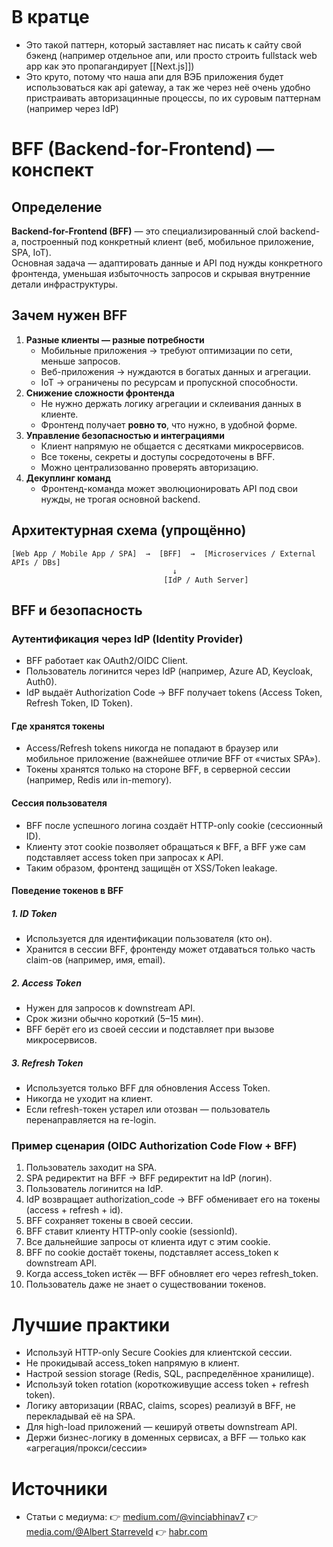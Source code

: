 ```table-of-contents
```
# В кратце
* Это такой паттерн, который заставляет нас писать к сайту свой бэкенд (например отдельное апи, или просто строить fullstack web app как это пропагандирует [[Next.js]])
* Это круто, потому что наша апи для ВЭБ приложения будет использоваться как api gateway,  а так же через неё очень удобно пристраивать авторизацинные процессы, по их суровым паттернам (например через IdP)
# BFF (Backend-for-Frontend) — конспект
## Определение
**Backend-for-Frontend (BFF)** — это специализированный слой backend-а, построенный под конкретный клиент (веб, мобильное приложение, SPA, IoT).  
Основная задача — адаптировать данные и API под нужды конкретного фронтенда, уменьшая избыточность запросов и скрывая внутренние детали инфраструктуры.
## Зачем нужен BFF
1. **Разные клиенты — разные потребности**  
   - Мобильные приложения → требуют оптимизации по сети, меньше запросов.  
   - Веб-приложения → нуждаются в богатых данных и агрегации.  
   - IoT → ограничены по ресурсам и пропускной способности.  
1. **Снижение сложности фронтенда**  
   - Не нужно держать логику агрегации и склеивания данных в клиенте.  
   - Фронтенд получает **ровно то**, что нужно, в удобной форме.
1. **Управление безопасностью и интеграциями**  
   - Клиент напрямую не общается с десятками микросервисов.  
   - Все токены, секреты и доступы сосредоточены в BFF.  
   - Можно централизованно проверять авторизацию.
1. **Декуплинг команд**  
   - Фронтенд-команда может эволюционировать API под свои нужды, не трогая основной backend.

## Архитектурная схема (упрощённо)

```text
[Web App / Mobile App / SPA]  →  [BFF]  →  [Microservices / External APIs / DBs]
                                    ↓
                                  [IdP / Auth Server]
```

## BFF и безопасность
###  Аутентификация через IdP (Identity Provider)
- BFF работает как OAuth2/OIDC Client.
- Пользователь логинится через IdP (например, Azure AD, Keycloak, Auth0).
- IdP выдаёт Authorization Code → BFF получает tokens (Access Token, Refresh Token, ID Token).
#### Где хранятся токены
- Access/Refresh tokens никогда не попадают в браузер или мобильное приложение (важнейшее отличие BFF от «чистых SPA»).
- Токены хранятся только на стороне BFF, в серверной сессии (например, Redis или in-memory).
#### Сессия пользователя
- BFF после успешного логина создаёт HTTP-only cookie (сессионный ID).
- Клиенту этот cookie позволяет обращаться к BFF, а BFF уже сам подставляет access token при запросах к API.
- Таким образом, фронтенд защищён от XSS/Token leakage.

#### Поведение токенов в BFF
##### 1. ID Token  
- Используется для идентификации пользователя (кто он).
- Хранится в сессии BFF, фронтенду может отдаваться только часть claim-ов (например, имя, email).
##### 2. Access Token  
- Нужен для запросов к downstream API.
- Срок жизни обычно короткий (5–15 мин).
- BFF берёт его из своей сессии и подставляет при вызове микросервисов.
##### 3. Refresh Token  
- Используется только BFF для обновления Access Token.
- Никогда не уходит на клиент.
- Если refresh-токен устарел или отозван — пользователь перенаправляется на re-login.
### Пример сценария (OIDC Authorization Code Flow + BFF)
1. Пользователь заходит на SPA.
2. SPA редиректит на BFF → BFF редиректит на IdP (логин).
3. Пользователь логинится на IdP.
4. IdP возвращает authorization_code → BFF обменивает его на токены (access + refresh + id).
5. BFF сохраняет токены в своей сессии.
6. BFF ставит клиенту HTTP-only cookie (sessionId).
7. Все дальнейшие запросы от клиента идут с этим cookie.
8. BFF по cookie достаёт токены, подставляет access_token к downstream API.
9. Когда access_token истёк — BFF обновляет его через refresh_token.
10. Пользователь даже не знает о существовании токенов.
# Лучшие практики
- Используй HTTP-only Secure Cookies для клиентской сессии.
- Не прокидывай access_token напрямую в клиент.
- Настрой session storage (Redis, SQL, распределённое хранилище).
- Используй token rotation (короткоживущие access token + refresh token).
- Логику авторизации (RBAC, claims, scopes) реализуй в BFF, не перекладывай её на SPA.
- Для high-load приложений — кешируй ответы downstream API.
- Держи бизнес-логику в доменных сервисах, а BFF — только как «агрегация/прокси/сессии»
# Источники
- Статьи с медиума:
    👉 [medium.com/@vinciabhinav7](https://medium.com/%40vinciabhinav7/what-is-bff-design-pattern-an-overview-bb2793f37669)
    👉 [media.com/@Albert Starreveld](https://medium.com/web-security/the-back-end-for-front-end-security-pattern-fd8c8d69c3e0)
    👉 [habr.com](https://habr.com/ru/articles/571004/)
